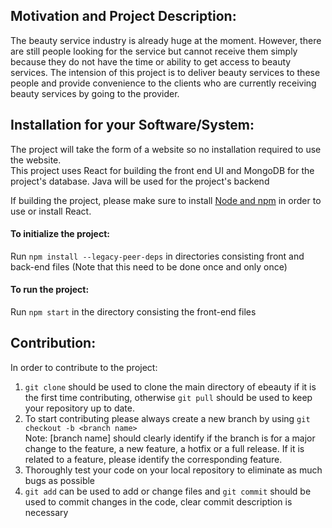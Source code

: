 ## Motivation and Project Description: 
The beauty service industry is already huge at the moment. However, there are still people looking for the service but cannot receive them simply because they do not have the time or ability to get access to beauty services. The intension of this project is to deliver beauty services to these people and provide convenience to the clients who are currently receiving beauty services by going to the provider.


## Installation for your Software/System: 
The project will take the form of a website so no installation required to use the website.<br />
This project uses React for building the front end UI and MongoDB for the project's database. Java will be used for the project's backend

If building the project, please make sure to install [Node and npm](https://nodejs.org/en/download/) in order to use or install React.

#### To initialize the project: 

Run `npm install --legacy-peer-deps` in directories consisting front and back-end files (Note that this need to be done once and only once)

#### To run the project: 

Run `npm start` in the directory consisting the front-end files

## Contribution: 
In order to contribute to the project:
1) `git clone` should be used to clone the main directory of ebeauty if it is the first time contributing, otherwise `git pull` should be used to keep your repository up to date.
2) To start contributing please always create a new branch by using `git checkout -b <branch name>`<br />
Note: [branch name] should clearly identify if the branch is for a major change to the feature, a new feature, a hotfix or a full release. If it is related to a feature, please identify the corresponding feature.
3) Thoroughly test your code on your local repository to eliminate as much bugs as possible
4) `git add` can be used to add or change files and `git commit` should be used to commit changes in the code, clear commit description is necessary



